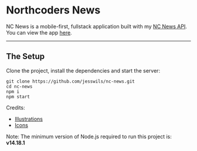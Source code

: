 # Northcoders News

NC News is a mobile-first, fullstack application built with my [NC News API](https://github.com/jesswils/nc-news-api). You can view the app [here](nc-news-jw-c273dc.netlify.app).

---

## The Setup

Clone the project, install the dependencies and start the server:

```
git clone https://github.com/jesswils/nc-news.git
cd nc-news
npm i
npm start
```

Credits:
- [Illustrations](https://www.vecteezy.com/members/onyxprj_art)
- [Icons](https://www.flaticon.com/free-icons/)

Note: The minimum version of Node.js required to run this project is: **v14.18.1**
